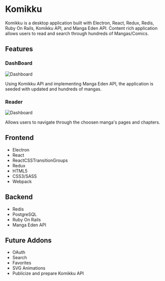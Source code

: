 # Komikku

Komikku is a desktop application built with Electron, React, Redux, Redis, Ruby On Rails, Komikku API, and Manga Eden API. Content rich application allows users to read and search through hundreds of Mangas/Comics.

## Features

### DashBoard

![Dashboard](https://media.giphy.com/media/L0NF59k7j0LTToN1BY/giphy.gif)

Using Komikku API and implementing Manga Eden API, the application is seeded with updated and hundreds of mangas.

### Reader
![Dashboard](https://media.giphy.com/media/SL7L6axHEatM8psqAv/giphy.gif)

Allows users to navigate through the choosen manga's pages and chapters.

## Frontend
- Electron
- React
- ReactCSSTransitionGroups
- Redux
- HTML5
- CSS3/SASS
- Webpack

## Backend
- Redis
- PostgreSQL
- Ruby On Rails
- Manga Eden API

## Future Addons
- OAuth
- Search
- Favorites
- SVG Animations
- Publicize and prepare Komikku API